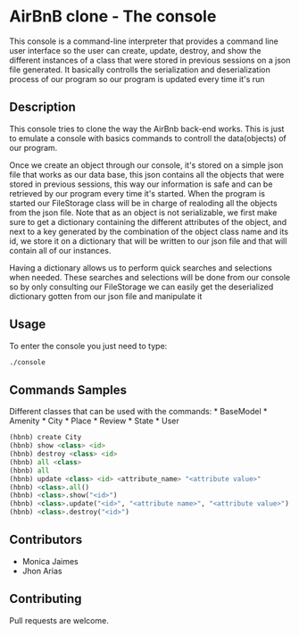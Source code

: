 # AirBnB clone - The console

This console is a command-line interpreter that provides a command line user interface so the user can create, update, destroy, and show the different instances of a class that were stored in previous sessions on a json file generated. It basically controlls the serialization and deserialization process of our program so our program is updated every time it's run

## Description

This console tries to clone the way the AirBnb back-end works. This is just to emulate a console with basics commands to controll the data(objects) of our program.

Once we create an object through our console, it's stored on a simple json file that works as our data base, this json contains all the objects that were stored in previous sessions, this way our information is safe and can be retrieved by our program every time it's started. When the program is started our FileStorage class will be in charge of realoding all the objects from the json file.
Note that as an object is not serializable, we first make sure to get a dictionary containing the different attributes of the object, and next to a key generated by the combination of the object class name and its id, we store it on a dictionary that will be written to our json file and that will contain all of our instances.

Having a dictionary allows us to perform quick searches and selections when needed. These searches and selections will be done from our console so by only consulting our FileStorage we can easily get the deserialized dictionary gotten from our json file and manipulate it

## Usage

To enter the console you just need to type:
```bash
./console
```

## Commands Samples

Different classes that can be used with the commands:
    * BaseModel
    * Amenity
    * City
    * Place
    * Review
    * State
    * User

```python
(hbnb) create City
(hbnb) show <class> <id>
(hbnb) destroy <class> <id>
(hbnb) all <class>
(hbnb) all
(hbnb) update <class> <id> <attribute_name> "<attribute value>"
(hbnb) <class>.all()
(hbnb) <class>.show("<id>")
(hbnb) <class>.update("<id>", "<attribute name>", "<attribute value>")
(hbnb) <class>.destroy("<id>")

```

## Contributors

* Monica Jaimes
* Jhon Arias

## Contributing
Pull requests are welcome.